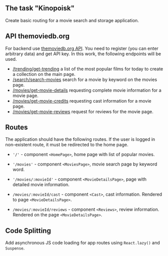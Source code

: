 ## The task "Kinopoisk"

Create basic routing for a movie search and storage application.

## API themoviedb.org

For backend use [themoviedb.org API](https://www.themoviedb.org/). You need to
register (you can enter arbitrary data) and get API key. In this work, the
following endpoints will be used.

- [/trending/get-trending](https://developers.themoviedb.org/3/trending/get-trending)
  a list of the most popular films for today to create a collection on the main
  page.
- [/search/search-movies](https://developers.themoviedb.org/3/search/search-movies)
  search for a movie by keyword on the movies page.
- [/movies/get-movie-details](https://developers.themoviedb.org/3/movies/get-movie-details)
  requesting complete movie information for a movie page.
- [/movies/get-movie-credits](https://developers.themoviedb.org/3/movies/get-movie-credits)
  requesting cast information for a movie page.
- [/movies/get-movie-reviews](https://developers.themoviedb.org/3/movies/get-movie-reviews)
  request for reviews for the movie page.

## Routes

The application should have the following routes. If the user is logged in
non-existent route, it must be redirected to the home page.

- `'/'` - component `<HomePage>`, home page with list of popular movies.

- `'/movies'` - component `<MoviesPage>`, movie search page by keyword word.

- `'/movies/:movieId'` - component `<MovieDetailsPage>`, page with detailed
  movie information.
- `/movies/:movieId/cast` - component `<Cast>`, cast information. Rendered to
  page `<MovieDetailsPage>`.
- `/movies/:movieId/reviews` - component `<Reviews>`, review information.
  Rendered on the page `<MovieDetailsPage>`.

## Code Splitting

Add asynchronous JS code loading for app routes using `React.lazy()` and
`Suspense`.
